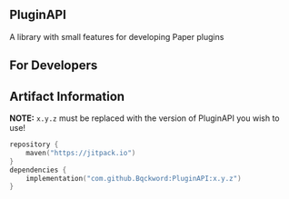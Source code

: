 PluginAPI
------
A library with small features for developing Paper plugins

For Developers
------

Artifact Information
-----
**NOTE:** ``x.y.z`` must be replaced with the version of PluginAPI you wish to use!
```kotlin
repository {
    maven("https://jitpack.io")
}
dependencies {
    implementation("com.github.Bqckword:PluginAPI:x.y.z")
}
```
